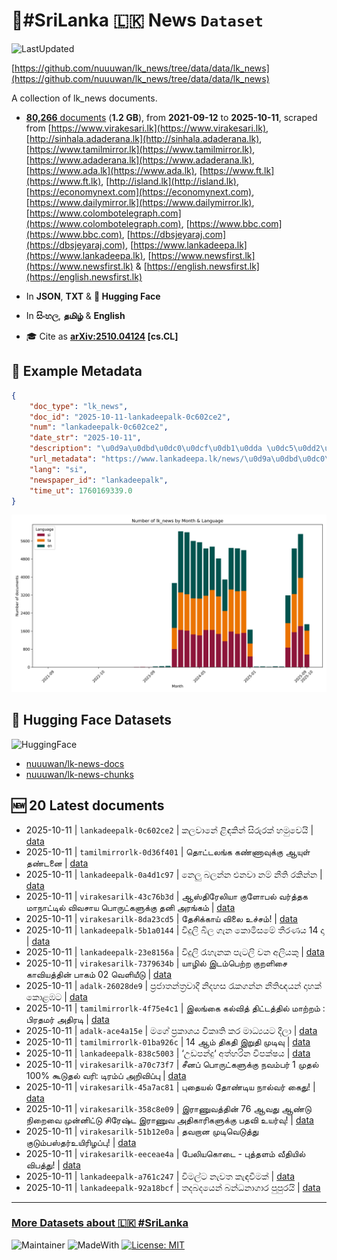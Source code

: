 # 📄#SriLanka 🇱🇰 News `Dataset`

![LastUpdated](https://img.shields.io/badge/last_updated-2025--10--11_13:45:41-green)

[https://github.com/nuuuwan/lk_news/tree/data/data/lk_news](https://github.com/nuuuwan/lk_news/tree/data/data/lk_news)

A collection of lk_news documents.

- [**80,266** documents](https://github.com/nuuuwan/lk_news/tree/data/data/lk_news) (**1.2 GB**), from **2021-09-12** to **2025-10-11**, scraped from [https://www.virakesari.lk](https://www.virakesari.lk), [http://sinhala.adaderana.lk](http://sinhala.adaderana.lk), [https://www.tamilmirror.lk](https://www.tamilmirror.lk), [https://www.adaderana.lk](https://www.adaderana.lk), [https://www.ada.lk](https://www.ada.lk), [https://www.ft.lk](https://www.ft.lk), [http://island.lk](http://island.lk), [https://economynext.com](https://economynext.com), [https://www.dailymirror.lk](https://www.dailymirror.lk), [https://www.colombotelegraph.com](https://www.colombotelegraph.com), [https://www.bbc.com](https://www.bbc.com), [https://dbsjeyaraj.com](https://dbsjeyaraj.com), [https://www.lankadeepa.lk](https://www.lankadeepa.lk), [https://www.newsfirst.lk](https://www.newsfirst.lk) & [https://english.newsfirst.lk](https://english.newsfirst.lk)

- In **JSON**, **TXT** & **🤗 Hugging Face**

- In **සිංහල**, **தமிழ்** & **English**

- 🎓 Cite as **[arXiv:2510.04124](https://arxiv.org/abs/2510.04124) [cs.CL]**

## 📝 Example Metadata

```json
{
    "doc_type": "lk_news",
    "doc_id": "2025-10-11-lankadeepalk-0c602ce2",
    "num": "lankadeepalk-0c602ce2",
    "date_str": "2025-10-11",
    "description": "\u0d9a\u0dbd\u0dc0\u0dcf\u0db1\u0dda \u0dc5\u0dd2\u0db3\u0d9a\u0dd2\u0db1\u0dca \u0dc3\u0dd2\u0dbb\u0dd4\u0dbb\u0d9a\u0dca \u0dc4\u0db8\u0dd4\u0dc0\u0dd9\u0dba\u0dd2",
    "url_metadata": "https://www.lankadeepa.lk/news/\u0d9a\u0dbd\u0dc0\u0db1-\u0dc5\u0db3\u0d9a\u0db1-\u0dc3\u0dbb\u0dbb\u0d9a-\u0dc4\u0db8\u0dc0\u0dba/101-681108",
    "lang": "si",
    "newspaper_id": "lankadeepalk",
    "time_ut": 1760169339.0
}
```

![Chart](https://raw.githubusercontent.com/nuuuwan/lk_news/refs/heads/data/data/lk_news/docs_by_month_and_lang.png)

## 🤗 Hugging Face Datasets

![HuggingFace](https://img.shields.io/badge/-HuggingFace-FDEE21?style=for-the-badge&logo=HuggingFace)

- [nuuuwan/lk-news-docs](https://huggingface.co/datasets/nuuuwan/lk-news-docs)
- [nuuuwan/lk-news-chunks](https://huggingface.co/datasets/nuuuwan/lk-news-chunks)

## 🆕 20 Latest documents

- 2025-10-11 | `lankadeepalk-0c602ce2` | කලවානේ ළිඳකින් සිරුරක් හමුවෙයි | [data](https://github.com/nuuuwan/lk_news/tree/data/data/lk_news/2020s/2025/2025-10-11-lankadeepalk-0c602ce2)
- 2025-10-11 | `tamilmirrorlk-0d36f401` | தொட்டலங்க கண்ணாவுக்கு ஆயுள் தண்டனை | [data](https://github.com/nuuuwan/lk_news/tree/data/data/lk_news/2020s/2025/2025-10-11-tamilmirrorlk-0d36f401)
- 2025-10-11 | `lankadeepalk-0a4d1c97` | නෙලු බලන්න එනවා නම් නීති රකින්න | [data](https://github.com/nuuuwan/lk_news/tree/data/data/lk_news/2020s/2025/2025-10-11-lankadeepalk-0a4d1c97)
- 2025-10-11 | `virakesarilk-43c76b3d` | ஆஸ்திரேலியா குளோபல் வர்த்தக மாநாட்டில் விவசாய பொருட்களுக்கு தனி அரங்கம் | [data](https://github.com/nuuuwan/lk_news/tree/data/data/lk_news/2020s/2025/2025-10-11-virakesarilk-43c76b3d)
- 2025-10-11 | `virakesarilk-8da23cd5` | தேசிக்காய் விலை உச்சம்! | [data](https://github.com/nuuuwan/lk_news/tree/data/data/lk_news/2020s/2025/2025-10-11-virakesarilk-8da23cd5)
- 2025-10-11 | `lankadeepalk-5b1a0144` | විදුලි බිල  ගැන  කොමිසමේ තීරණය 14 දා | [data](https://github.com/nuuuwan/lk_news/tree/data/data/lk_news/2020s/2025/2025-10-11-lankadeepalk-5b1a0144)
- 2025-10-11 | `lankadeepalk-23e8156a` | විදුලි රැහැනක පැටලි වන අලියකු | [data](https://github.com/nuuuwan/lk_news/tree/data/data/lk_news/2020s/2025/2025-10-11-lankadeepalk-23e8156a)
- 2025-10-11 | `virakesarilk-7379634b` | யாழில் இடம்பெற்ற குறளிசை காவியத்தின் பாகம் 02 வெளியீடு | [data](https://github.com/nuuuwan/lk_news/tree/data/data/lk_news/2020s/2025/2025-10-11-virakesarilk-7379634b)
- 2025-10-11 | `adalk-26028de9` | ප්‍රජාතන්ත්‍රවාදී නිදහස රැකගන්න නීතිඥයන් දාහක් කොළඹට | [data](https://github.com/nuuuwan/lk_news/tree/data/data/lk_news/2020s/2025/2025-10-11-adalk-26028de9)
- 2025-10-11 | `tamilmirrorlk-4f75e4c1` | இலங்கை கல்வித் திட்டத்தில் மாற்றம் : பிரதமர் அதிரடி | [data](https://github.com/nuuuwan/lk_news/tree/data/data/lk_news/2020s/2025/2025-10-11-tamilmirrorlk-4f75e4c1)
- 2025-10-11 | `adalk-ace4a15e` | මගේ ප්‍රකාශය විකෘති කර මාධ්‍යයට දීලා | [data](https://github.com/nuuuwan/lk_news/tree/data/data/lk_news/2020s/2025/2025-10-11-adalk-ace4a15e)
- 2025-10-11 | `tamilmirrorlk-01ba926c` | 14 ஆம் திகதி இறுதி முடிவு | [data](https://github.com/nuuuwan/lk_news/tree/data/data/lk_news/2020s/2025/2025-10-11-tamilmirrorlk-01ba926c)
- 2025-10-11 | `lankadeepalk-838c5003` | ‘උඩපන්දු‘ අත්හරින විපක්ෂය | [data](https://github.com/nuuuwan/lk_news/tree/data/data/lk_news/2020s/2025/2025-10-11-lankadeepalk-838c5003)
- 2025-10-11 | `virakesarilk-a70c73f7` | சீனப் பொருட்களுக்கு நவம்பர் 1 முதல் 100% கூடுதல் வரி: டிரம்ப் அறிவிப்பு | [data](https://github.com/nuuuwan/lk_news/tree/data/data/lk_news/2020s/2025/2025-10-11-virakesarilk-a70c73f7)
- 2025-10-11 | `virakesarilk-45a7ac81` | புதையல் தோண்டிய நால்வர் கைது! | [data](https://github.com/nuuuwan/lk_news/tree/data/data/lk_news/2020s/2025/2025-10-11-virakesarilk-45a7ac81)
- 2025-10-11 | `virakesarilk-358c8e09` | இராணுவத்தின் 76 ஆவது ஆண்டு நிறைவை முன்னிட்டு சிரேஷ்ட இராணுவ அதிகாரிகளுக்கு பதவி உயர்வு! | [data](https://github.com/nuuuwan/lk_news/tree/data/data/lk_news/2020s/2025/2025-10-11-virakesarilk-358c8e09)
- 2025-10-11 | `virakesarilk-51b12e0a` | தவறான முடிவெடுத்து குடும்பஸ்தர்உயிரிழப்பு! | [data](https://github.com/nuuuwan/lk_news/tree/data/data/lk_news/2020s/2025/2025-10-11-virakesarilk-51b12e0a)
- 2025-10-11 | `virakesarilk-eeceae4a` | பேலியகொடை - புத்தளம் வீதியில் விபத்து! | [data](https://github.com/nuuuwan/lk_news/tree/data/data/lk_news/2020s/2025/2025-10-11-virakesarilk-eeceae4a)
- 2025-10-11 | `lankadeepalk-a761c247` | විමල්ට නැවත කැඳවීමක් | [data](https://github.com/nuuuwan/lk_news/tree/data/data/lk_news/2020s/2025/2025-10-11-lankadeepalk-a761c247)
- 2025-10-11 | `lankadeepalk-92a18bcf` | තදබදයෙන් බන්ධනාගාර පුපුරයි | [data](https://github.com/nuuuwan/lk_news/tree/data/data/lk_news/2020s/2025/2025-10-11-lankadeepalk-92a18bcf)

---

### [More Datasets about 🇱🇰 #SriLanka](https://github.com/nuuuwan/lk_datasets)

![Maintainer](https://img.shields.io/badge/maintainer-nuuuwan-red)
![MadeWith](https://img.shields.io/badge/made_with-python-blue)
[![License: MIT](https://img.shields.io/badge/License-MIT-yellow.svg)](https://opensource.org/licenses/MIT)
